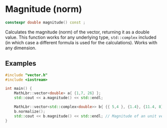 # Magnitude (norm)

```cpp
constexpr double magnitude() const ;
```

Calculates the magnitude (norm) of the vector, returning it as a double value.
This function works for any underlying type, `std::complex` included (in which case a different formula is used for the calculations).
Works with any dimension.

## Examples
```cpp
#include "vector.h"
#include <iostream>

int main() {
	MathLbr::vector<double> a{ {1,7, 26} };
	std::cout << a.magnitude() << std::endl;

	MathLbr::vector<std::complex<double>> b{ {{ 5,4 }, {1.4}, {11.4, 8} } };
	b.normalize();
	std::cout << b.magnitude() << std::endl; // Magnitude of an unit vector is always 1
}
```
